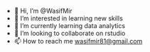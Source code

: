 - 👋 Hi, I’m @WasifMir
- 👀 I’m interested in learning new skills 
- 🌱 I’m currently learning data analytics
- 💞️ I’m looking to collaborate on rstudio 
- 📫 How to reach me wasifmir81@gmail.com

<!---
WasifMir/WasifMir is a ✨ special ✨ repository because its `README.md` (this file) appears on your GitHub profile.
You can click the Preview link to take a look at your changes.
--->
